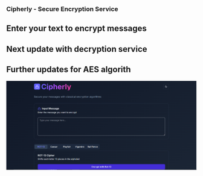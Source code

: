 ### Cipherly - Secure Encryption Service

## Enter your text to encrypt messages

## Next update with decryption service

## Further updates for AES algorith

![Image](screenshot.PNG)